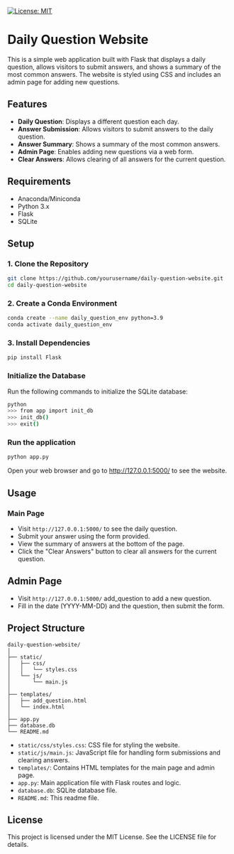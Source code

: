 [![License: MIT](https://img.shields.io/badge/License-MIT-yellow.svg)](https://opensource.org/licenses/MIT)
# Daily Question Website

This is a simple web application built with Flask that displays a daily question, allows visitors to submit answers, and shows a summary of the most common answers. The website is styled using CSS and includes an admin page for adding new questions.

## Features

- **Daily Question**: Displays a different question each day.
- **Answer Submission**: Allows visitors to submit answers to the daily question.
- **Answer Summary**: Shows a summary of the most common answers.
- **Admin Page**: Enables adding new questions via a web form.
- **Clear Answers**: Allows clearing of all answers for the current question.


## Requirements

- Anaconda/Miniconda
- Python 3.x
- Flask
- SQLite

## Setup

### 1. Clone the Repository

```bash
git clone https://github.com/yourusername/daily-question-website.git
cd daily-question-website
```
### 2. Create a Conda Environment
```bash
conda create --name daily_question_env python=3.9
conda activate daily_question_env
```

### 3. Install Dependencies
```bash
pip install Flask
```
### Initialize the Database
Run the following commands to initialize the SQLite database:
```bash
python
>>> from app import init_db
>>> init_db()
>>> exit()
```
### Run the application
```bash
python app.py
```

Open your web browser and go to http://127.0.0.1:5000/ to see the website.

## Usage

### Main Page
- Visit `http://127.0.0.1:5000/` to see the daily question.
- Submit your answer using the form provided.
- View the summary of answers at the bottom of the page.
- Click the "Clear Answers" button to clear all answers for the current question.

## Admin Page
- Visit `http://127.0.0.1:5000/` add_question to add a new question.
- Fill in the date (YYYY-MM-DD) and the question, then submit the form.

## Project Structure
```
daily-question-website/
│
├── static/
│   ├── css/
│   │   └── styles.css
│   └── js/
│       └── main.js
│
├── templates/
│   ├── add_question.html
│   └── index.html
│
├── app.py
├── database.db
└── README.md
```
- `static/css/styles.css`: CSS file for styling the website.
- `static/js/main.js`: JavaScript file for handling form submissions and clearing answers.
- `templates/`: Contains HTML templates for the main page and admin page.
- `app.py`: Main application file with Flask routes and logic.
- `database.db`: SQLite database file.
- `README.md`: This readme file.

## License

This project is licensed under the MIT License. See the LICENSE file for details.